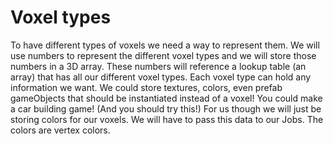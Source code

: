 # Voxel types
To have different types of voxels we need a way to represent them. We will use numbers to represent the different voxel types and we will store those numbers in a 3D array. These numbers will reference a lookup table (an array) that has all our different voxel types. Each voxel type can hold any information we want. We could store textures, colors, even prefab gameObjects that should be instantiated instead of a voxel! You could make a car building game! (And you should try this!) For us though we will just be storing colors for our voxels. We will have to pass this data to our Jobs. The colors are vertex colors.